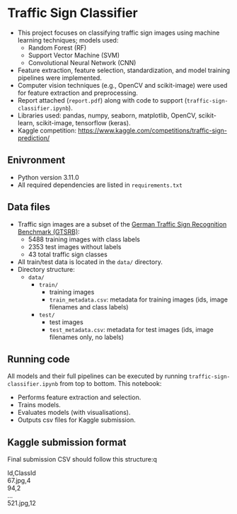 # Traffic Sign Classifier
- This project focuses on classifying traffic sign images using machine learning techniques; models used:
    - Random Forest (RF)
    - Support Vector Machine (SVM)
    - Convolutional Neural Network (CNN)
- Feature extraction, feature selection, standardization, and model training pipelines were implemented.
- Computer vision techniques (e.g., OpenCV and scikit-image) were used for feature extraction and preprocessing.
- Report attached (`report.pdf`) along with code to support (`traffic-sign-classifier.ipynb`).
- Libraries used: pandas, numpy, seaborn, matplotlib, OpenCV, scikit-learn, scikit-image, tensorflow (keras).
- Kaggle competition: https://www.kaggle.com/competitions/traffic-sign-prediction/

## Enivronment
- Python version 3.11.0
- All required dependencies are listed in `requirements.txt`

## Data files
- Traffic sign images are a subset of the [German Traffic Sign Recognition Benchmark (GTSRB)](https://www.kaggle.com/datasets/meowmeowmeowmeowmeow/gtsrb-german-traffic-sign):
    - 5488 training images with class labels
    - 2353 test images without labels
    - 43 total traffic sign classes
- All train/test data is located in the `data/` directory.
- Directory structure:
    - `data/`
        - `train/`
            - training images
            - `train_metadata.csv`: metadata for training images (ids, image filenames and class labels)
        - `test/`
            - test images
            - `test_metadata.csv`: metadata for test images (ids, image filenames only, no labels)


## Running code
All models and their full pipelines can be executed by running `traffic-sign-classifier.ipynb` from top to bottom.
This notebook:
- Performs feature extraction and selection.
- Trains models.
- Evaluates models (with visualisations).
- Outputs csv files for Kaggle submission.

## Kaggle submission format
Final submission CSV should follow this structure:q

Id,ClassId  
67.jpg,4  
94,2  
...  
521.jpg,12